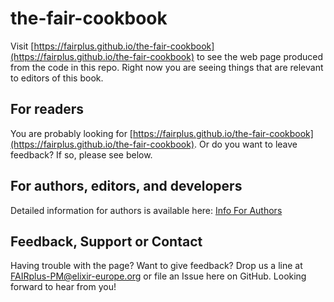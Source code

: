 # the-fair-cookbook

Visit [https://fairplus.github.io/the-fair-cookbook](https://fairplus.github.io/the-fair-cookbook) to see the web page produced from the code in this repo. Right now you are seeing things that are relevant to editors of this book.


## For readers

You are probably looking for [https://fairplus.github.io/the-fair-cookbook](https://fairplus.github.io/the-fair-cookbook). Or do you want to leave feedback? If so, please see below.


## For authors, editors, and developers 

Detailed information for authors is available here: [Info For Authors](./for_authors.md)


## Feedback, Support or Contact

Having trouble with the page? Want to give feedback? Drop us a line at FAIRplus-PM@elixir-europe.org or file an Issue here on GitHub. Looking forward to hear from you!

